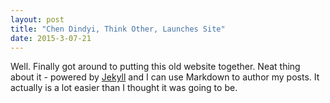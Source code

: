 ```yaml
---
layout: post
title: "Chen Dindyi, Think Other, Launches Site"
date: 2015-3-07-21
---
```


Well. Finally got around to putting this old website together. Neat thing about it - powered by [Jekyll](http://jekyllrb.com) and I can use Markdown to author my posts. It actually is a lot easier than I thought it was going to be.
